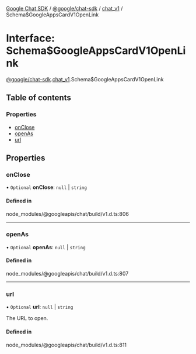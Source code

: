 [Google Chat SDK](../README.md) / [@google/chat-sdk](../modules/google_chat_sdk.md) / [chat\_v1](../modules/google_chat_sdk.chat_v1.md) / Schema$GoogleAppsCardV1OpenLink

# Interface: Schema$GoogleAppsCardV1OpenLink

[@google/chat-sdk](../modules/google_chat_sdk.md).[chat_v1](../modules/google_chat_sdk.chat_v1.md).Schema$GoogleAppsCardV1OpenLink

## Table of contents

### Properties

- [onClose](google_chat_sdk.chat_v1.Schema_GoogleAppsCardV1OpenLink.md#onclose)
- [openAs](google_chat_sdk.chat_v1.Schema_GoogleAppsCardV1OpenLink.md#openas)
- [url](google_chat_sdk.chat_v1.Schema_GoogleAppsCardV1OpenLink.md#url)

## Properties

### onClose

• `Optional` **onClose**: ``null`` \| `string`

#### Defined in

node_modules/@googleapis/chat/build/v1.d.ts:806

___

### openAs

• `Optional` **openAs**: ``null`` \| `string`

#### Defined in

node_modules/@googleapis/chat/build/v1.d.ts:807

___

### url

• `Optional` **url**: ``null`` \| `string`

The URL to open.

#### Defined in

node_modules/@googleapis/chat/build/v1.d.ts:811
